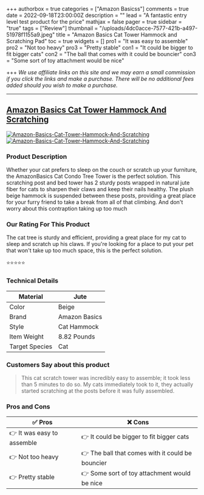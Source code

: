 
+++
authorbox = true
categories = ["Amazon Basicss"]
comments = true
date = 2022-09-18T23:00:00Z
description = ""
lead = "A fantastic entry level test product for the price"
mathjax = false
pager = true
sidebar = "true"
tags = ["Review"]
thumbnail = "/uploads/4dc0acce-7577-421b-a497-51978f1155a9.jpeg"
title = "Amazon Basics Cat Tower Hammock and Scratching Pad"
toc = true
widgets = []
pro1 = "It was easy to assemble"
pro2 = "Not too heavy"
pro3 = "Pretty stable"
con1 = "It could be bigger to fit bigger cats"
con2 = "The ball that comes with it could be bouncier"
con3 = "Some sort of toy attachment would be nice"

+++
_We use affiliate links on this site and we may earn a small commission if you click the links and make a purchase. There will be no additional fees added should you wish to make a purchase._

***

 ## [Amazon Basics Cat Tower Hammock And Scratching](/reviews/Amazon-Basics-Cat-Tower-Hammock-And-Scratching)
[![Amazon-Basics-Cat-Tower-Hammock-And-Scratching](<https://images-na.ssl-images-amazon.com/images/I/6174OeN-v7L._AC_UL600_SR600,400_.jpg>)](<https://www.amazon.com/Amazon-Basics-Condo-Hammock-Scratching/dp/B07G3JK26B/?tag=cattreeguide-20>)[![Amazon-Basics-Cat-Tower-Hammock-And-Scratching](<https://dabuttonfactory.com/button.png?t=CHECK+AMAZON&f=Noto+Sans-Bold&ts=26&tc=fff&hp=45&vp=20&c=11&bgt=unicolored&bgc=4bd42f>)](<https://www.amazon.com/Amazon-Basics-Condo-Hammock-Scratching/dp/B07G3JK26B/?tag=cattreeguide-20>)

### Product Description 

Whether your cat prefers to sleep on the couch or scratch up your furniture, the AmazonBasics Cat Condo Tree Tower is the perfect solution. This scratching post and bed tower has 2 sturdy posts wrapped in natural jute fiber for cats to sharpen their claws and keep their nails healthy. The plush beige hammock is suspended between these posts, providing a great place for your furry friend to take a break from all of that climbing. And don't worry about this contraption taking up too much

### Our Rating For This Product

The cat tree is sturdy and efficient, providing a great place for my cat to sleep and scratch up his claws. If you're looking for a place to put your pet that won't take up too much space, this is the perfect solution.

⭐⭐⭐⭐⭐

### Technical Details

| Material       | Jute          |
|----------------|---------------|
| Color          | Beige         |
| Brand          | Amazon Basics |
| Style          | Cat Hammock   |
| Item Weight    | 8.82 Pounds   |
| Target Species | Cat           |

### Customers Say about this product

> This cat scratch tower was incredibly easy to assemble; it took less than 5 minutes to do so. My cats immediately took to it, they actually started scratching at the posts before it was fully assembled.

### Pros and Cons

| ✅ Pros | ❌ Cons |
|-|-|
| 👉 It was easy to assemble|👉 It could be bigger to fit bigger cats |
| 👉 Not too heavy|👉 The ball that comes with it could be bouncier |
| 👉 Pretty stable|👉 Some sort of toy attachment would be nice |


